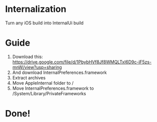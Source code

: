 # Internalization
Turn any iOS build into InternalUi build
# Guide
1) Download this: https://drive.google.com/file/d/1PbybHVf8Jf8WMQLTxI6D9c-iF5zs-mnW/view?usp=sharing
2) And download InternalPreferences.framework
3) Extract archives
4) Move AppleInternal folder to /
5) Move InternalPreferences.framework to /System/Library/PrivateFrameworks
# Done!
